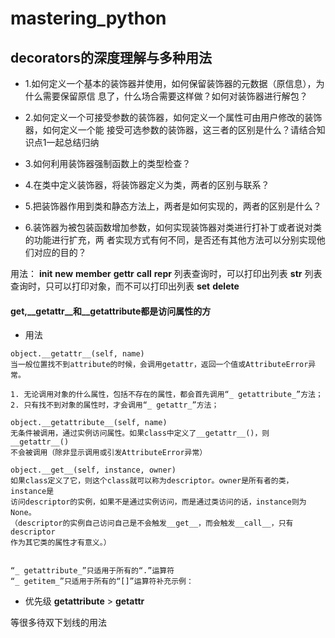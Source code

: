 # mastering_python


## decorators的深度理解与多种用法
- 1.如何定义一个基本的装饰器并使用，如何保留装饰器的元数据（原信息），为什么需要保留原信
息了，什么场合需要这样做？如何对装饰器进行解包？

- 2.如何定义一个可接受参数的装饰器，如何定义一个属性可由用户修改的装饰器，如何定义一个能
接受可选参数的装饰器，这三者的区别是什么？请结合知识点1一起总结归纳

- 3.如何利用装饰器强制函数上的类型检查？

- 4.在类中定义装饰器，将装饰器定义为类，两者的区别与联系？

- 5.把装饰器作用到类和静态方法上，两者是如何实现的，两者的区别是什么？

- 6.装饰器为被包装函数增加参数，如何实现装饰器对类进行打补丁或者说对类的功能进行扩充，两
者实现方式有何不同，是否还有其他方法可以分别实现他们对应的目的？


用法：
__init__
__new__
__member__
__gettr__
__call__
__repr__     列表查询时，可以打印出列表
__str__      列表查询时，只可以打印对象，而不可以打印出列表
__set__
__delete__

#### __get__,__getattr__和__getattribute都是访问属性的方
- 用法
```
object.__getattr__(self, name)
当一般位置找不到attribute的时候，会调用getattr，返回一个值或AttributeError异常。

1. 无论调用对象的什么属性，包括不存在的属性，都会首先调用“_ getattribute_”方法；
2. 只有找不到对象的属性时，才会调用“_ getattr_”方法；

object.__getattribute__(self, name)
无条件被调用，通过实例访问属性。如果class中定义了__getattr__()，则__getattr__()
不会被调用（除非显示调用或引发AttributeError异常）

object.__get__(self, instance, owner)
如果class定义了它，则这个class就可以称为descriptor。owner是所有者的类，instance是
访问descriptor的实例，如果不是通过实例访问，而是通过类访问的话，instance则为None。
（descriptor的实例自己访问自己是不会触发__get__，而会触发__call__，只有descriptor
作为其它类的属性才有意义。）


“_ getattribute_”只适用于所有的“.”运算符
“_ getitem_”只适用于所有的“[]”运算符补充示例：
```
- 优先级
__getattribute__ > __getattr__



等很多待双下划线的用法